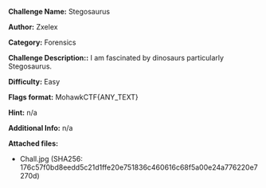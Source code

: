 **Challenge Name:** Stegosaurus

**Author:** Zxelex

**Category:** Forensics

**Challenge Description::** I am fascinated by dinosaurs particularly Stegosaurus.

**Difficulty:** Easy

**Flags format:** MohawkCTF{ANY_TEXT}

**Hint:** n/a

**Additional Info:** n/a

**Attached files:**

- Chall.jpg (SHA256: 176c57f0bd8eedd5c21d1ffe20e751836c460616c68f5a00e24a776220e7270d)
